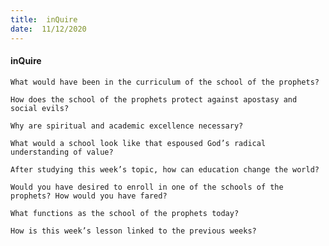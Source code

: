 ```yaml
---
title:  inQuire
date:  11/12/2020
---
```


#### inQuire

`What would have been in the curriculum of the school of the prophets?`

`How does the school of the prophets protect against apostasy and social evils?`

`Why are spiritual and academic excellence necessary?`

`What would a school look like that espoused God’s radical understanding of value?`

`After studying this week’s topic, how can education change the world?`

`Would you have desired to enroll in one of the schools of the prophets? How would you have fared?`

`What functions as the school of the prophets today?`

`How is this week’s lesson linked to the previous weeks?`